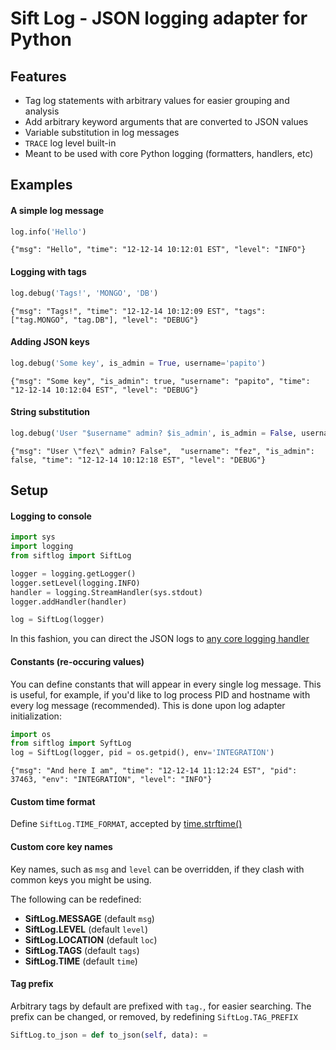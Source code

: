 Sift Log - JSON logging adapter for Python
===============

## Features
* Tag log statements with arbitrary values for easier grouping and analysis
* Add arbitrary keyword arguments that are converted to JSON values
* Variable substitution in log messages
* `TRACE` log level built-in
* Meant to be used with core Python logging (formatters, handlers, etc)
 
## Examples
#### A simple log message
```python
log.info('Hello')
```
`{"msg": "Hello", "time": "12-12-14 10:12:01 EST", "level": "INFO"}`

#### Logging with tags
```python
log.debug('Tags!', 'MONGO', 'DB')
```
`{"msg": "Tags!", "time": "12-12-14 10:12:09 EST", "tags": ["tag.MONGO", "tag.DB"], "level": "DEBUG"}`

#### Adding JSON keys
```python
log.debug('Some key', is_admin = True, username='papito')
```
`{"msg": "Some key", "is_admin": true, "username": "papito", "time": "12-12-14 10:12:04 EST", "level": "DEBUG"}`

#### String substitution
```python
log.debug('User "$username" admin? $is_admin', is_admin = False, username='fez')
```
`{"msg": "User \"fez\" admin? False",  "username": "fez", "is_admin": false, "time": "12-12-14 10:12:18 EST", "level": "DEBUG"}`


## Setup
#### Logging to console
```python
import sys
import logging
from siftlog import SiftLog

logger = logging.getLogger()
logger.setLevel(logging.INFO)
handler = logging.StreamHandler(sys.stdout)
logger.addHandler(handler)

log = SiftLog(logger)
```

In this fashion, you can direct the JSON logs to [any core logging handler](https://docs.python.org/2/library/logging.handlers.html)

#### Constants (re-occuring values)
You can define constants that will appear in every single log message. This is useful, for example, if you'd like to log process PID and hostname with every log message (recommended). This is done upon log adapter initialization:

```python
import os
from siftlog import SyftLog
log = SiftLog(logger, pid = os.getpid(), env='INTEGRATION')
```
`{"msg": "And here I am", "time": "12-12-14 11:12:24 EST", "pid": 37463, "env": "INTEGRATION", "level": "INFO"}`



#### Custom time format
Define `SiftLog.TIME_FORMAT`, accepted by [time.strftime()](https://docs.python.org/2/library/time.html#time.strftime)

#### Custom core key names
Key names, such as `msg` and `level` can be overridden, if they clash with common keys you might be using.

The following can be redefined:

 * __SiftLog.MESSAGE__ (default `msg`)
 * __SiftLog.LEVEL__ (default `level`)
 * __SiftLog.LOCATION__ (default `loc`)
 * __SiftLog.TAGS__ (default `tags`)
 * __SiftLog.TIME__ (default `time`)

#### Tag prefix
Arbitrary tags by default are prefixed with `tag.`, for easier searching. The prefix can be changed, or removed, by redefining `SiftLog.TAG_PREFIX`

```python
SiftLog.to_json = def to_json(self, data): = 
```



